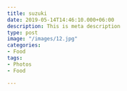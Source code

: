 ```yaml
---
title: suzuki
date: 2019-05-14T14:46:10.000+06:00
description: This is meta description
type: post
image: "/images/12.jpg"
categories:
- Food
tags:
- Photos
- Food

---
```


